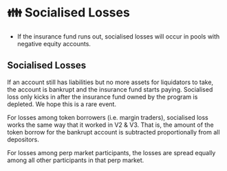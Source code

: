 # 👪 Socialised Losses

* If the insurance fund runs out, socialised losses will occur in pools with negative equity accounts.

## Socialised Losses

If an account still has liabilities but no more assets for liquidators to take, the account is bankrupt and the insurance fund starts paying. Socialised loss only kicks in after the insurance fund owned by the program is depleted. We hope this is a rare event.

For losses among token borrowers (i.e. margin traders), socialised loss works the same way that it worked in V2 & V3. That is, the amount of the token borrow for the bankrupt account is subtracted proportionally from all depositors.

For losses among perp market participants, the losses are spread equally among all other participants in that perp market.
